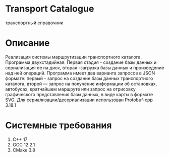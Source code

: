 # Transport Catalogue
транспортный справочник
# Описание
Реализация системы маршрутизации транспортного каталога. Программа двухстадийная. Первая стадия -  создание базы данных и сериализация ее на диск, вторая -загрузка базы данных и произведение над ней операций. Программа имеет два варианта запросов в JSON формате: первый - запрос на создание базы  данных транспортного каталога, второй — запрос на получение информации об остановках, автобусах, кратчайшем маршруте или запрос на отрисовку графического представления базы данных, в виде карты в формате SVG. Для сериализации/десериализации использован Protobuf-cpp 3.18.1

# Системные требования

1. С++ 17
2. GCC 12.2.1
3. CMake 3.8
